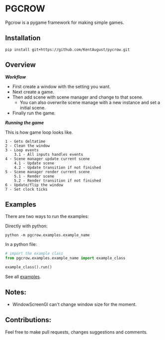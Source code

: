 # PGCROW
Pgcrow is a pygame framework for making simple games.

## Installation
```
pip install git+https://github.com/KentAugust/pycrow.git
```

## Overview
**_Workflow_**
- First create a window with the setting you want.
- Next create a game.
- Then add scene with scene manager and change to that scene.
    - You can also overwrite scene manage with a new instance and set a initial scene.   
- Finally run the game.

**_Running the game_**

This is how game loop looks like.
```
1 - Gets deltatime
2 - Clean the window
3 - Loop events
    3.1 - All inputs handles events
4 - Scene manager update current scene
    4.1 - Update scene
    4.2 - Update transition if not finished
5 - Scene manager render current scene
    5.1 - Render scene
    5.2 - Render transition if not finished
6 - Update/flip the window
7 - Set clock ticks
```

## Examples
There are two ways to run the examples:

Directly with python:
```
python -m pgcrow.examples.example_name
```
In a python file:
```python
# import the example class
from pgcrow.examples.example_name import example_class

example_class().run()
```

See all [examples](examples).
## Notes:
- WindowScreenGl can't change window size for the moment.

## Contributions:
Feel free to make pull requests, changes suggestions and comments.
